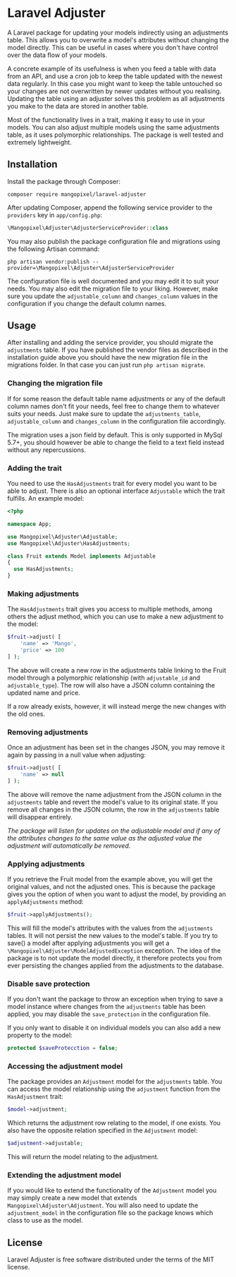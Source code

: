 # Laravel Adjuster

A Laravel package for updating your models indirectly using an adjustments table. This allows you to overwrite a model's attributes without changing the model directly. This can be useful in cases where you don't have control over the data flow of your models.

A concrete example of its usefulness is when you feed a table with data from an API, and use a cron job to keep the table updated with the newest data regularly. In this case you might want to keep the table untouched so your changes are not overwritten by newer updates without you realising. Updating the table using an adjuster solves this problem as all adjustments you make to the data are stored in another table.

Most of the functionality lives in a trait, making it easy to use in your models. You can also adjust multiple models using the same adjustments table, as it uses polymorphic relationships. The package is well tested and extremely lightweight.

## Installation

Install the package through Composer:

```shell
composer require mangopixel/laravel-adjuster
```

After updating Composer, append the following service provider to the `providers` key in `app/config.php`:

```php
\Mangopixel\Adjuster\AdjusterServiceProvider::class
```

You may also publish the package configuration file and migrations using the following Artisan command:

```shell
php artisan vendor:publish --provider=\Mangopixel\Adjuster\AdjusterServiceProvider
```

The configuration file is well documented and you may edit it to suit your needs. You may also edit the migration file to your liking. However, make sure you update the `adjustable_column` and `changes_column` values in the configuration if you change the default column names.

## Usage

After installing and adding the service provider, you should migrate the `adjustments` table. If you have published the vendor files as described in the installation guide above you should have the new migration file in the migrations folder. In that case you can just run `php artisan migrate`.

### Changing the migration file

If for some reason the default table name adjustments or any of the default column names don't fit your needs, feel free to change them to whatever suits your needs. Just make sure to update the `adjustments_table`, `adjustable_column` and `changes_column` in the configuration file accordingly.

The migration uses a json field by default. This is only supported in MySql 5.7+, you should however be able to change the field to a text field instead without any repercussions.

### Adding the trait

You need to use the `HasAdjustments` trait for every model you want to be able to adjust. There is also an optional interface `Adjustable` which the trait fulfills. An example model:

```php
<?php

namespace App;

use Mangopixel\Adjuster\Adjustable;
use Mangopixel\Adjuster\HasAdjustments;

class Fruit extends Model implements Adjustable
{
  use HasAdjustments;
}
```

### Making adjustments

The `HasAdjustments` trait gives you access to multiple methods, among others the adjust method, which you can use to make a new adjustment to the model:

```php
$fruit->adjust( [
    'name' => 'Mango',
    'price' => 100
] );
```

The above will create a new row in the adjustments table linking to the Fruit model through a polymorphic relationship (with `adjustable_id` and `adjustable_type`). The row will also have a JSON column containing the updated name and price.

If a row already exists, however, it will instead merge the new changes with the old ones.

### Removing adjustments

Once an adjustment has been set in the changes JSON, you may remove it again by passing in a null value when adjusting:

```php
$fruit->adjust( [
    'name' => null
] );
```

The above will remove the name adjustment from the JSON column in the `adjustments` table and revert the model's value to its original state. If you remove all changes in the JSON column, the row in the `adjustments` table will disappear entirely.

*The package will listen for updates on the adjustable model and if any of the attributes changes to the same value as the adjusted value the adjustment will automatically be removed.*

### Applying adjustments

If you retrieve the Fruit model from the example above, you will get the original values, and not the adjusted ones. This is because the package gives you the option of when you want to adjust the model, by providing an `applyAdjustments` method:

```php
$fruit->applyAdjustments();
```

This will fill the model's attributes with the values from the `adjustments` tables. It will not persist the new values to the model's table. If you try to save() a model after applying adjustments you will get a `\Mangopixel\Adjuster\ModelAdjustedException` exception. The idea of the package is to not update the model directly, it therefore protects you from ever persisting the changes applied from the adjustments to the database.

### Disable save protection

If you don't want the package to throw an exception when trying to save a model instance where changes from the `adjustments` table has been applied, you may disable the `save_protection` in the configuration file.

If you only want to disable it on individual models you can also add a new property to the model:

```php
protected $saveProtecction = false;
```

### Accessing the adjustment model

The package provides an `Adjustment` model for the `adjustments` table. You can access the model relationship using the `adjustment` function from the `HasAdjustment` trait:

```php
$model->adjustment;
```

Which returns the adjustment row relating to the model, if one exists. You also have the opposite relation specified in the `Adjustment` model:

```php
$adjustment->adjustable;
```

This will return the model relating to the adjustment.

### Extending the adjustment model

If you would like to extend the functionality of the `Adjustment` model you may simply create a new model that extends `Mangopixel\Adjuster\Adjustment`. You will also need to update the `adjustment_model` in the configuration file so the package knows which class to use as the model.

## License

Laravel Adjuster is free software distributed under the terms of the MIT license.
